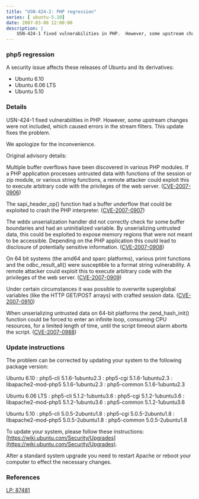```yaml
---
title: "USN-424-2: PHP regression"
series: [ ubuntu-5.10]
date: 2007-03-08 12:00:00
description: |
    USN-424-1 fixed vulnerabilities in PHP.  However, some upstream changes  were not included, which caused errors in the stream filters.  This  update fixes the problem.
--- 
```

 
 


### php5 regression

A security issue affects these releases of Ubuntu and its derivatives:

* Ubuntu 6.10
* Ubuntu 6.06 LTS
* Ubuntu 5.10

### Details

USN-424-1 fixed vulnerabilities in PHP. However, some upstream changes were not included, which caused errors in the stream filters. This update fixes the problem.

We apologize for the inconvenience.

Original advisory details:

 Multiple buffer overflows have been discovered in various PHP modules. If a PHP application processes untrusted data with functions of the session or zip module, or various string functions, a remote attacker could exploit this to execute arbitrary code with the privileges of the web server. ([CVE-2007-0906](http://people.ubuntu.com/~ubuntu-security/cve/CVE-2007-0906))

 The sapi_header_op() function had a buffer underflow that could be exploited to crash the PHP interpreter. ([CVE-2007-0907](http://people.ubuntu.com/~ubuntu-security/cve/CVE-2007-0907))

 The wddx unserialization handler did not correctly check for some buffer boundaries and had an uninitialized variable. By unserializing untrusted data, this could be exploited to expose memory regions that were not meant to be accessible. Depending on the PHP application this could lead to disclosure of potentially sensitive information. ([CVE-2007-0908](http://people.ubuntu.com/~ubuntu-security/cve/CVE-2007-0908))

 On 64 bit systems (the amd64 and sparc platforms), various print functions and the odbc_result_all() were susceptible to a format string vulnerability. A remote attacker could exploit this to execute arbitrary code with the privileges of the web server. ([CVE-2007-0909](http://people.ubuntu.com/~ubuntu-security/cve/CVE-2007-0909))

 Under certain circumstances it was possible to overwrite superglobal variables (like the HTTP GET/POST arrays) with crafted session data. ([CVE-2007-0910](http://people.ubuntu.com/~ubuntu-security/cve/CVE-2007-0910))

 When unserializing untrusted data on 64-bit platforms the zend_hash_init() function could be forced to enter an infinite loop, consuming CPU resources, for a limited length of time, until the script timeout alarm aborts the script. ([CVE-2007-0988](http://people.ubuntu.com/~ubuntu-security/cve/CVE-2007-0988))

### Update instructions

The problem can be corrected by updating your system to the following package version:

Ubuntu 6.10
 : php5-cli <span>5.1.6-1ubuntu2.3</span>
 : php5-cgi <span>5.1.6-1ubuntu2.3</span>
 : libapache2-mod-php5 <span>5.1.6-1ubuntu2.3</span>
 : php5-common <span>5.1.6-1ubuntu2.3</span>

Ubuntu 6.06 LTS
 : php5-cli <span>5.1.2-1ubuntu3.6</span>
 : php5-cgi <span>5.1.2-1ubuntu3.6</span>
 : libapache2-mod-php5 <span>5.1.2-1ubuntu3.6</span>
 : php5-common <span>5.1.2-1ubuntu3.6</span>

Ubuntu 5.10
 : php5-cli <span>5.0.5-2ubuntu1.8</span>
 : php5-cgi <span>5.0.5-2ubuntu1.8</span>
 : libapache2-mod-php5 <span>5.0.5-2ubuntu1.8</span>
 : php5-common <span>5.0.5-2ubuntu1.8</span>

To update your system, please follow these instructions: [https://wiki.ubuntu.com/Security/Upgrades](https://wiki.ubuntu.com/Security/Upgrades).

After a standard system upgrade you need to restart Apache or reboot your computer to effect the necessary changes.

### References

 
 [LP: 87481](https://launchpad.net/bugs/87481)
 

